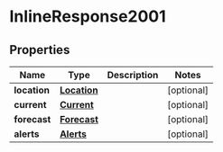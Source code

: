# InlineResponse2001

## Properties
Name | Type | Description | Notes
------------ | ------------- | ------------- | -------------
**location** | [**Location**](Location.md) |  |  [optional]
**current** | [**Current**](Current.md) |  |  [optional]
**forecast** | [**Forecast**](Forecast.md) |  |  [optional]
**alerts** | [**Alerts**](Alerts.md) |  |  [optional]
